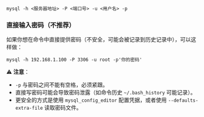 

```
mysql -h <服务器地址> -P <端口号> -u <用户名> -p
```



### 直接输入密码（不推荐）

如果你想在命令中直接提供密码（不安全，可能会被记录到历史记录中），可以这样做：

```
mysql -h 192.168.1.100 -P 3306 -u root -p'你的密码'
```

⚠ **注意**：

- `-p` 与密码之间不能有空格，必须紧跟。
- 直接写密码可能会导致密码泄露（如命令历史 `~/.bash_history` 可能记录）。
- 更安全的方式是使用 `mysql_config_editor` 配置凭据，或者使用 `--defaults-extra-file` 读取密码文件。
